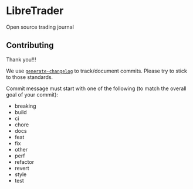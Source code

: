# LibreTrader

Open source trading journal

## Contributing

Thank you!!!

We use [`generate-changelog`](https://github.com/lob/generate-changelog) to track/document commits. Please try to stick to those standards. 

Commit message must start with one of the following (to match the overall goal of your commit):

 - breaking
 - build
 - ci
 - chore
 - docs
 - feat
 - fix
 - other
 - perf
 - refactor
 - revert
 - style
 - test
